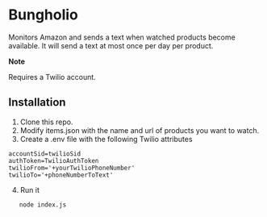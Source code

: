 # Bungholio

Monitors Amazon and sends a text when watched products become available. It will send a text at most once per day per product.

**Note**

Requires a Twilio account.

## Installation

1. Clone this repo.
2. Modify items.json with the name and url of products you want to watch.
3. Create a .env file with the following Twilio attributes

```
accountSid=twilioSid
authToken=TwilioAuthToken
twilioFrom='+yourTwilioPhoneNumber'
twilioTo='+phoneNumberToText'
```

4. Run it

```
   node index.js
```
